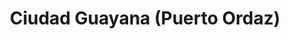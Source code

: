 ---
title: Ciudad Guayana (Puerto Ordaz)
url: /ciudad-guayana-puerto-ordaz/
latitude: 8.281
longitude: -62.718
---